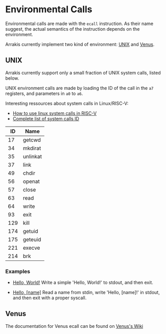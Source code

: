 # Environmental Calls

Environmental calls are made with the `ecall` instruction.
As their name suggest, the actual semantics of the instruction depends on the
environment.

Arrakis currently implement two kind of environment: [UNIX](#unix) and
[Venus](#venus).

## UNIX

Arrakis currently support only a small fraction of UNIX system calls, listed
below.

UNIX environment calls are made by loading the ID of the call in the `a7`
registers, and parameters in `a0` to `a6`.

Interesting ressources about system calls in Linux/RISC-V:
* [How to use linux system calls in RISC-V](https://github.com/scotws/RISC-V-tests/blob/master/docs/riscv_linux_system_calls.md)
* [Complete list of system calls ID](https://jborza.com/post/2021-05-11-riscv-linux-syscalls/)

| ID    | Name      |
|-------|-----------|
| 17    | getcwd    |
| 34    | mkdirat   |
| 35    | unlinkat  |
| 37    | link      |
| 49    | chdir     |
| 56    | openat    |
| 57    | close     |
| 63    | read      |
| 64    | write     |
| 93    | exit      |
| 129   | kill      |
| 174   | getuid    |
| 175   | geteuid   |
| 221   | execve    |
| 214   | brk       |

### Examples

* [Hello, World!](../examples/helloworld.s)
 Write a simple 'Hello, World!' to stdout, and then exit.

* [Hello, [name]](../examples/helloname.s)
 Read a name from stdin, write 'Hello, [name]!' in stdout, and then exit with
 a proper syscall.

## Venus

The documentation for Venus ecall can be found on
[Venus's Wiki](https://github.com/kvakil/venus/wiki/Environmental-Calls)

